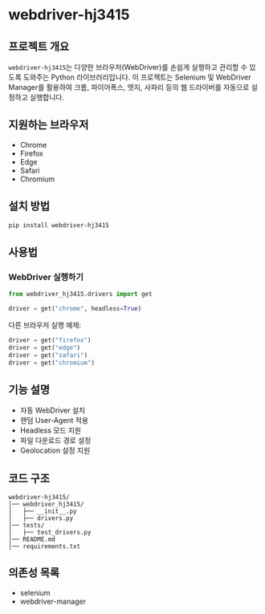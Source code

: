 # webdriver-hj3415

## 프로젝트 개요
`webdriver-hj3415`는 다양한 브라우저(WebDriver)를 손쉽게 실행하고 관리할 수 있도록 도와주는 Python 라이브러리입니다. 
이 프로젝트는 Selenium 및 WebDriver Manager를 활용하여 크롬, 파이어폭스, 엣지, 사파리 등의 웹 드라이버를 자동으로 설정하고 실행합니다.

## 지원하는 브라우저
- Chrome
- Firefox
- Edge
- Safari
- Chromium

## 설치 방법

```bash
pip install webdriver-hj3415
```

## 사용법

### WebDriver 실행하기
```python
from webdriver_hj3415.drivers import get

driver = get("chrome", headless=True)
```

다른 브라우저 실행 예제:
```python
driver = get("firefox")
driver = get("edge")
driver = get("safari")
driver = get("chromium")
```

## 기능 설명
- 자동 WebDriver 설치
- 랜덤 User-Agent 적용
- Headless 모드 지원
- 파일 다운로드 경로 설정
- Geolocation 설정 지원

## 코드 구조
```
webdriver-hj3415/
│── webdriver_hj3415/
│   ├── __init__.py
│   ├── drivers.py
│── tests/
│   ├── test_drivers.py
│── README.md
│── requirements.txt
```

## 의존성 목록
- selenium
- webdriver-manager
